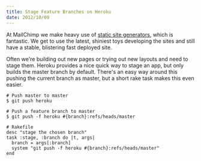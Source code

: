 ```yaml
---
title: Stage Feature Branches on Heroku
date: 2012/10/09
---
```


At MailChimp we make heavy use of [static site generators](http://blog.mailchimp.com/building-the-new-mailchimp/), which is fantastic. We get to use the latest, shiniest toys developing the sites and still have a stable, blistering fast deployed site.

Often we're building out new pages or trying out new layouts and need to stage them. Heroku provides a nice quick way to stage an app, but only builds the master branch by default. There's an easy way around this pushing the current branch as master, but a short rake task makes this even easier.

```
# Push master to master
$ git push heroku

# Push a feature branch to master
$ git push -f heroku #{branch}:refs/heads/master

# Rakefile
desc "stage the chosen branch"
task :stage, :branch do |t, args|
  branch = args[:branch]
  system "git push -f heroku #{branch}:refs/heads/master"
end
```
